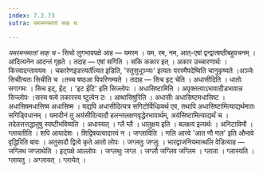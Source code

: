 ```yaml
---
index: 7.2.73
sutra: यमरमनमातां सक् च

---
```

_यमरमनमातां सक् च_ - सिचो लुगभावपक्षे आह —  यमरम । यम, रम, नम, आत्-एषां द्वन्द्वात्षष्ठीबहुवचनम् ।आ॑दित्यनेन आदन्तं गृह्रते । तदाह — एषां सगिति । सकि ककार इत् । अकार उच्चारणार्थः । कित्त्वादन्तावयवः । चकारेणइडत्त्यर्ती॑त्यत इडिति, 'स्तुसुधूञ्भ्यः' इत्यतः परस्मैपदेष्विति चानुकृष्यते ।अञ्जेः सिची॑त्यतः सिचीति च ।तच्च षष्ठआ विपरिणम्यते । तदाह — सिच इट् चेति । अधासीदिति । धातोः सगागमः । सिच इट्, ईट् । 'इट ईटि' इति सिज्लोपः । अधासिष्टामिति । अपृक्तत्वाऽभावादीडभावान्न सिज्लोपः ।सस्य षत्वे तकारस्य ष्टुत्वेन टः । आथासिषुरिति । अधासीः अधासिष्टमधासिष्ट । अधासिषमधासिष्व अधासिष्म । यद्यपि अधासीदित्यत्र सगिटोर्विधिव्र्यर्थ एव, तथापि अधासिष्टामित्याद्यर्थमातः सगिड्विधानम् । यमादीनं तु अयंसीदित्यादौ हलन्तलक्षणवृद्धेरभावार्थम्, अयंसिष्टामित्याद्यर्थं च ।तदेतत्तत्तद्धातुषु स्पष्टीभविष्यति । अधास्यत् । ग्लै म्लै । धातुक्षय इति । बलक्षय इत्यर्थः । अनिटाविमौ । ग्लायतीति । शपि आयादेशः । शिद्विषयत्वादात्त्वं न । जग्लाविति । णलि आत्त्वे 'आत णौ णल' इति औभावे वृद्धिरिति बावः । अतुसादौ द्वित्वे कृते आतो लोपः । जग्लतुः जग्लुः । भारद्वाजनियमात्थलि वेडित्याह —  जग्लिथ जग्लाथेति । इट्पक्षे आल्लोपः । जग्लथुः जग्ल । जग्लौ जग्लिव जग्लिम । ग्लाता । ग्लास्यति । ग्लायतु । अग्लायत् । ग्लायेत् ।